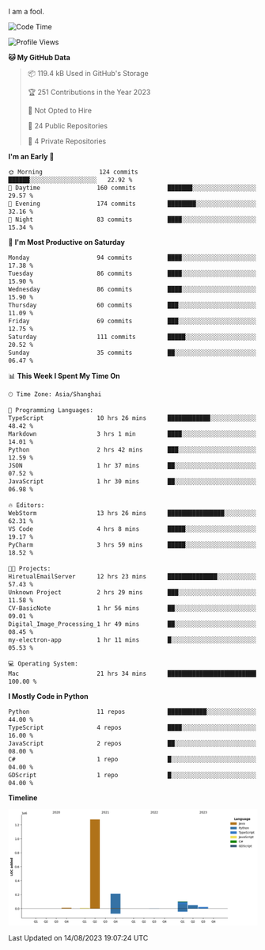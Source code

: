 I am a fool.

<!--START_SECTION:waka-->
![Code Time](http://img.shields.io/badge/Code%20Time-613%20hrs%2048%20mins-blue)

![Profile Views](http://img.shields.io/badge/Profile%20Views-1-blue)

**🐱 My GitHub Data** 

> 📦 119.4 kB Used in GitHub's Storage 
 > 
> 🏆 251 Contributions in the Year 2023
 > 
> 🚫 Not Opted to Hire
 > 
> 📜 24 Public Repositories 
 > 
> 🔑 4 Private Repositories 
 > 
**I'm an Early 🐤** 

```text
🌞 Morning                124 commits         ██████░░░░░░░░░░░░░░░░░░░   22.92 % 
🌆 Daytime                160 commits         ███████░░░░░░░░░░░░░░░░░░   29.57 % 
🌃 Evening                174 commits         ████████░░░░░░░░░░░░░░░░░   32.16 % 
🌙 Night                  83 commits          ████░░░░░░░░░░░░░░░░░░░░░   15.34 % 
```
📅 **I'm Most Productive on Saturday** 

```text
Monday                   94 commits          ████░░░░░░░░░░░░░░░░░░░░░   17.38 % 
Tuesday                  86 commits          ████░░░░░░░░░░░░░░░░░░░░░   15.90 % 
Wednesday                86 commits          ████░░░░░░░░░░░░░░░░░░░░░   15.90 % 
Thursday                 60 commits          ███░░░░░░░░░░░░░░░░░░░░░░   11.09 % 
Friday                   69 commits          ███░░░░░░░░░░░░░░░░░░░░░░   12.75 % 
Saturday                 111 commits         █████░░░░░░░░░░░░░░░░░░░░   20.52 % 
Sunday                   35 commits          ██░░░░░░░░░░░░░░░░░░░░░░░   06.47 % 
```


📊 **This Week I Spent My Time On** 

```text
🕑︎ Time Zone: Asia/Shanghai

💬 Programming Languages: 
TypeScript               10 hrs 26 mins      ████████████░░░░░░░░░░░░░   48.42 % 
Markdown                 3 hrs 1 min         ████░░░░░░░░░░░░░░░░░░░░░   14.01 % 
Python                   2 hrs 42 mins       ███░░░░░░░░░░░░░░░░░░░░░░   12.59 % 
JSON                     1 hr 37 mins        ██░░░░░░░░░░░░░░░░░░░░░░░   07.52 % 
JavaScript               1 hr 30 mins        ██░░░░░░░░░░░░░░░░░░░░░░░   06.98 % 

🔥 Editors: 
WebStorm                 13 hrs 26 mins      ████████████████░░░░░░░░░   62.31 % 
VS Code                  4 hrs 8 mins        █████░░░░░░░░░░░░░░░░░░░░   19.17 % 
PyCharm                  3 hrs 59 mins       █████░░░░░░░░░░░░░░░░░░░░   18.52 % 

🐱‍💻 Projects: 
HiretualEmailServer      12 hrs 23 mins      ██████████████░░░░░░░░░░░   57.43 % 
Unknown Project          2 hrs 29 mins       ███░░░░░░░░░░░░░░░░░░░░░░   11.58 % 
CV-BasicNote             1 hr 56 mins        ██░░░░░░░░░░░░░░░░░░░░░░░   09.01 % 
Digital_Image_Processing_1 hr 49 mins        ██░░░░░░░░░░░░░░░░░░░░░░░   08.45 % 
my-electron-app          1 hr 11 mins        █░░░░░░░░░░░░░░░░░░░░░░░░   05.53 % 

💻 Operating System: 
Mac                      21 hrs 34 mins      █████████████████████████   100.00 % 
```

**I Mostly Code in Python** 

```text
Python                   11 repos            ███████████░░░░░░░░░░░░░░   44.00 % 
TypeScript               4 repos             ████░░░░░░░░░░░░░░░░░░░░░   16.00 % 
JavaScript               2 repos             ██░░░░░░░░░░░░░░░░░░░░░░░   08.00 % 
C#                       1 repo              █░░░░░░░░░░░░░░░░░░░░░░░░   04.00 % 
GDScript                 1 repo              █░░░░░░░░░░░░░░░░░░░░░░░░   04.00 % 
```



**Timeline**

![Lines of Code chart](https://raw.githubusercontent.com/VeejaLiu/VeejaLiu/master/assets/bar_graph.png)


 Last Updated on 14/08/2023 19:07:24 UTC
<!--END_SECTION:waka-->
